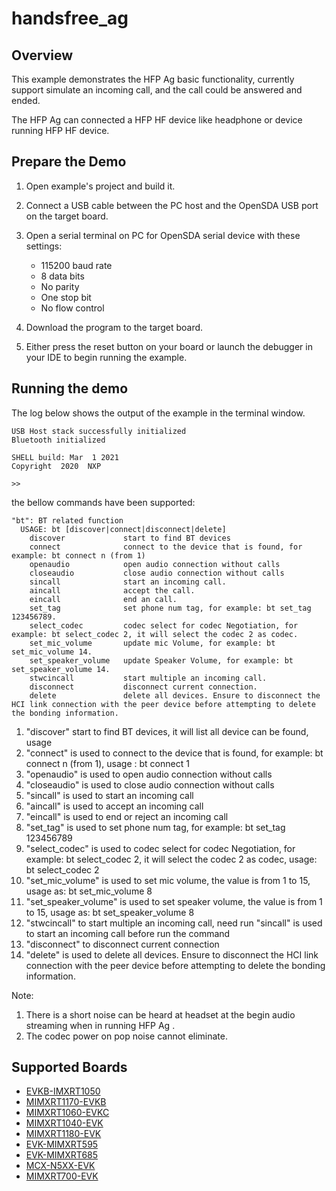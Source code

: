 # handsfree_ag

## Overview
This example demonstrates the HFP Ag basic functionality, currently support simulate an incoming call, and the call could be answered and ended.

The HFP Ag can connected a HFP HF device like headphone or device running HFP HF device.

## Prepare the Demo

1.  Open example's project and build it.

2.  Connect a USB cable between the PC host and the OpenSDA USB port on the target board.

3.  Open a serial terminal on PC for OpenSDA serial device with these settings:
    - 115200 baud rate
    - 8 data bits
    - No parity
    - One stop bit
    - No flow control

4.  Download the program to the target board.

5.  Either press the reset button on your board or launch the debugger in your IDE to begin running the example.

## Running the demo
The log below shows the output of the example in the terminal window. 
~~~~~~~~~~~~~~~~~~~~~~~~~~~~~~~~~~~~~~~~~~~~
USB Host stack successfully initialized
Bluetooth initialized

SHELL build: Mar  1 2021
Copyright  2020  NXP

>>
~~~~~~~~~~~~~~~~~~~~~~~~~~~~~~~~~~~~~~~~~~~~
the bellow commands have been supported:
~~~~~~~~~~~~~~~~~~~~~~~~~~~~~~~~~~~~~~~~~~~~
"bt": BT related function
  USAGE: bt [discover|connect|disconnect|delete]
    discover             start to find BT devices
    connect              connect to the device that is found, for example: bt connect n (from 1)
    openaudio            open audio connection without calls
    closeaudio           close audio connection without calls 
    sincall              start an incoming call.
    aincall              accept the call.
    eincall              end an call.
    set_tag              set phone num tag, for example: bt set_tag 123456789.
    select_codec         codec select for codec Negotiation, for example: bt select_codec 2, it will select the codec 2 as codec.
    set_mic_volume       update mic Volume, for example: bt set_mic_volume 14.
    set_speaker_volume   update Speaker Volume, for example: bt set_speaker_volume 14.
    stwcincall           start multiple an incoming call.
    disconnect           disconnect current connection.
    delete               delete all devices. Ensure to disconnect the HCI link connection with the peer device before attempting to delete the bonding information.
~~~~~~~~~~~~~~~~~~~~~~~~~~~~~~~~~~~~~~~~~~~~
1) "discover" start to find BT devices, it will list all device can be found, usage
2) "connect" is used to connect to the device that is found, for example: bt connect n (from 1), usage :
   bt connect 1
3) "openaudio" is used to open audio connection without calls
4) "closeaudio" is used to close audio connection without calls 
5) "sincall" is used to start an incoming call
6) "aincall" is used to accept an incoming call
7) "eincall" is used to end or reject an incoming call
8) "set_tag" is used to set phone num tag, for example: bt set_tag 123456789
9) "select_codec" is used to  codec select for codec Negotiation, for example: bt select_codec 2, it will select the codec 2 as codec, usage:
   bt select_codec 2
10) "set_mic_volume" is used to set mic volume, the value  is from 1 to 15, usage as:
    bt set_mic_volume 8
11) "set_speaker_volume" is used to set speaker volume, the value is from 1 to 15, usage as:
    bt set_speaker_volume 8
12) "stwcincall"  to start multiple an incoming call, need run "sincall" is used to start an incoming call before run the command
13) "disconnect"  to disconnect current connection
14) "delete" is used to delete all devices. Ensure to disconnect the HCI link connection with the peer device before attempting to delete the bonding information.

Note:
1. There is a short noise can be heard at headset at the begin audio streaming when in running HFP Ag . 
2. The codec power on pop noise cannot eliminate.

## Supported Boards
- [EVKB-IMXRT1050](../../_boards/evkbimxrt1050/edgefast_bluetooth_examples/handsfree_ag/example_board_readme.md)
- [MIMXRT1170-EVKB](../../_boards/evkbmimxrt1170/edgefast_bluetooth_examples/handsfree_ag/example_board_readme.md)
- [MIMXRT1060-EVKC](../../_boards/evkcmimxrt1060/edgefast_bluetooth_examples/handsfree_ag/example_board_readme.md)
- [MIMXRT1040-EVK](../../_boards/evkmimxrt1040/edgefast_bluetooth_examples/handsfree_ag/example_board_readme.md)
- [MIMXRT1180-EVK](../../_boards/evkmimxrt1180/edgefast_bluetooth_examples/handsfree_ag/example_board_readme.md)
- [EVK-MIMXRT595](../../_boards/evkmimxrt595/edgefast_bluetooth_examples/handsfree_ag/example_board_readme.md)
- [EVK-MIMXRT685](../../_boards/evkmimxrt685/edgefast_bluetooth_examples/handsfree_ag/example_board_readme.md)
- [MCX-N5XX-EVK](../../_boards/mcxn5xxevk/edgefast_bluetooth_examples/handsfree_ag/example_board_readme.md)
- [MIMXRT700-EVK](../../_boards/mimxrt700evk/edgefast_bluetooth_examples/handsfree_ag/example_board_readme.md)

